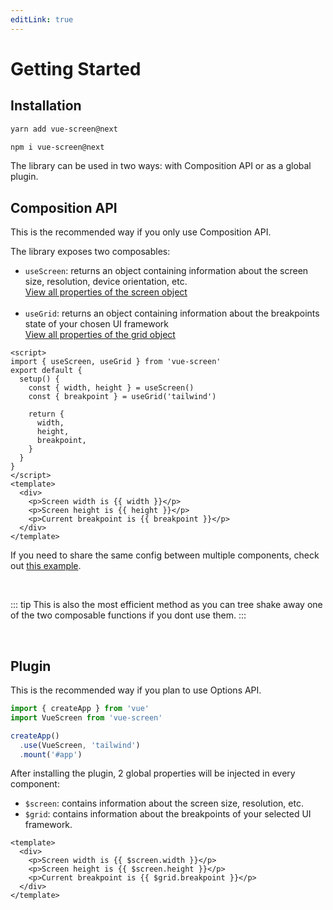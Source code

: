 ```yaml
---
editLink: true
---
```


# Getting Started

## Installation

```bash
yarn add vue-screen@next
```
```bash
npm i vue-screen@next
```

The library can be used in two ways: with Composition API or as a global plugin.

## Composition API

This is the recommended way if you only use Composition API.<br>

The library exposes two composables:
- `useScreen`: returns an object containing information about the screen size, resolution, device orientation, etc.<br>[View all properties of the screen object](/api/screen)<br><br>
- `useGrid`: returns an object containing information about the breakpoints state of your chosen UI framework<br> [View all properties of the grid object](/api/grid)


```vue
<script>
import { useScreen, useGrid } from 'vue-screen'
export default {
  setup() {
    const { width, height } = useScreen()
    const { breakpoint } = useGrid('tailwind')

    return {
      width,
      height,
      breakpoint,
    }
  }
}
</script>
<template>
  <div>
    <p>Screen width is {{ width }}</p>
    <p>Screen height is {{ height }}</p>
    <p>Current breakpoint is {{ breakpoint }}</p>
  </div>
</template>
```

If you need to share the same config between multiple components, check out [this example](/guide/examples/shared-config).

<br>

::: tip
This is also the most efficient method as you can tree shake away one of the two composable functions if you dont use them.
:::

<br>

## Plugin
This is the recommended way if you plan to use Options API.
```js
import { createApp } from 'vue'
import VueScreen from 'vue-screen'

createApp()
  .use(VueScreen, 'tailwind')
  .mount('#app')
```

After installing the plugin, 2 global properties will be injected in every component:
- `$screen`: contains information about the screen size, resolution, etc. 
- `$grid`: contains information about the breakpoints of your selected UI framework.

```vue
<template>
  <div>
    <p>Screen width is {{ $screen.width }}</p>
    <p>Screen height is {{ $screen.height }}</p>
    <p>Current breakpoint is {{ $grid.breakpoint }}</p>
  </div>
</template>
```